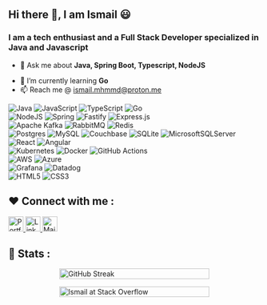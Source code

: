 ## Hi there 👋, I am Ismail 😃

### I am a tech enthusiast and a Full Stack Developer specialized in Java and Javascript

<!-- 👯 I’m looking to collaborate on ... -->
<!-- 🤔 I’m looking for help with ... -->
- 💬 Ask me about **Java, Spring Boot, Typescript, NodeJS**
<!-- 😄 Pronouns: ...-->
<!-- ⚡ Fun fact: ... -->
- 🌱 I’m currently learning **Go**
- 📫 Reach me @ ismail.mhmmd@proton.me

<!-- badges referenced from https://github.com/Ileriayo/markdown-badges -->

![Java](https://img.shields.io/badge/java-%23ED8B00.svg?style=for-the-badge&logo=openjdk&logoColor=white)
![JavaScript](https://img.shields.io/badge/javascript-%23323330.svg?style=for-the-badge&logo=javascript&logoColor=%23F7DF1E)
![TypeScript](https://img.shields.io/badge/typescript-%23007ACC.svg?style=for-the-badge&logo=typescript&logoColor=white)
![Go](https://img.shields.io/badge/go-%2300ADD8.svg?style=for-the-badge&logo=go&logoColor=white)
</br>
![NodeJS](https://img.shields.io/badge/node.js-6DA55F?style=for-the-badge&logo=node.js&logoColor=white)
![Spring](https://img.shields.io/badge/spring-%236DB33F.svg?style=for-the-badge&logo=spring&logoColor=white)
![Fastify](https://img.shields.io/badge/fastify-%23000000.svg?style=for-the-badge&logo=fastify&logoColor=white)
![Express.js](https://img.shields.io/badge/express.js-%23404d59.svg?style=for-the-badge&logo=express&logoColor=%2361DAFB)
</br>
![Apache Kafka](https://img.shields.io/badge/Apache%20Kafka-000?style=for-the-badge&logo=apachekafka)
![RabbitMQ](https://img.shields.io/badge/Rabbitmq-FF6600?style=for-the-badge&logo=rabbitmq&logoColor=white)
![Redis](https://img.shields.io/badge/redis-%23DD0031.svg?style=for-the-badge&logo=redis&logoColor=white)
</br>
![Postgres](https://img.shields.io/badge/postgres-%23316192.svg?style=for-the-badge&logo=postgresql&logoColor=white)
![MySQL](https://img.shields.io/badge/mysql-4479A1.svg?style=for-the-badge&logo=mysql&logoColor=white)
![Couchbase](https://img.shields.io/badge/Couchbase-EA2328?style=for-the-badge&logo=couchbase&logoColor=white)
![SQLite](https://img.shields.io/badge/sqlite-%2307405e.svg?style=for-the-badge&logo=sqlite&logoColor=white)
![MicrosoftSQLServer](https://img.shields.io/badge/Microsoft%20SQL%20Server-CC2927?style=for-the-badge&logo=microsoft%20sql%20server&logoColor=white)
</br>
![React](https://img.shields.io/badge/react-%2320232a.svg?style=for-the-badge&logo=react&logoColor=%2361DAFB)
![Angular](https://img.shields.io/badge/angular-%23DD0031.svg?style=for-the-badge&logo=angular&logoColor=white)
</br>
![Kubernetes](https://img.shields.io/badge/kubernetes-%23326ce5.svg?style=for-the-badge&logo=kubernetes&logoColor=white)
![Docker](https://img.shields.io/badge/docker-%230db7ed.svg?style=for-the-badge&logo=docker&logoColor=white)
![GitHub Actions](https://img.shields.io/badge/github%20actions-%232671E5.svg?style=for-the-badge&logo=githubactions&logoColor=white)
</br>
![AWS](https://img.shields.io/badge/AWS-%23FF9900.svg?style=for-the-badge&logo=amazon-aws&logoColor=white)
![Azure](https://img.shields.io/badge/azure-%230072C6.svg?style=for-the-badge&logo=microsoftazure&logoColor=white)
</br>
![Grafana](https://img.shields.io/badge/grafana-%23F46800.svg?style=for-the-badge&logo=grafana&logoColor=white)
![Datadog](https://img.shields.io/badge/datadog-%23632CA6.svg?style=for-the-badge&logo=datadog&logoColor=white)
</br>
![HTML5](https://img.shields.io/badge/html5-%23E34F26.svg?style=for-the-badge&logo=html5&logoColor=white)
![CSS3](https://img.shields.io/badge/css3-%231572B6.svg?style=for-the-badge&logo=css3&logoColor=white)

## ❤️ Connect with me :
<p>
<a href="https://www.ismailm.xyz/" target="_blank">
    <img alt="Portfolio" src="https://img.shields.io/badge/ismailm.xyz-20B2AA?style=for-the-badge"  height="30px"/>
  </a>
  <a href="https://www.linkedin.com/in/ismail-mohmmd/" target="_blank">
    <img alt="LinkedIn" src="https://img.shields.io/badge/linkedin-%230077B5.svg?&style=for-the-badge&logo=linkedin&logoColor=white"  height="30px"/>
  </a>
  <a href="mailto: ismail.mhmmd@proton.me" target="_blank">
    <img alt="Mail" src="https://img.shields.io/badge/ProtonMail-8B89CC?style=for-the-badge&logo=protonmail&logoColor=white"  height="30px"/>
  </a>
</p>

## 🌠 Stats :

<div style="display: flex; flex-direction: row; flex-wrap: wrap; gap: 15px; justify-content: center;">
  <div style="flex: 1; min-width: 300px; max-width: 48%;">
    <img src="https://github-readme-streak-stats.herokuapp.com?user=ismailmmd&theme=dark&border_radius=5&exclude_days=Sun%2CSat" alt="GitHub Streak" width="100%">
  </div>
  <div style="flex: 1; min-width: 300px; max-width: 48%;">
    <a href="https://stackoverflow.com/users/7962589/ismail">
      <img src="https://stackoverflow-card.vercel.app/?userID=7962589&theme=gruvbox-dark" alt="Ismail at Stack Overflow" width="100%">
    </a>
  </div>
</div>
